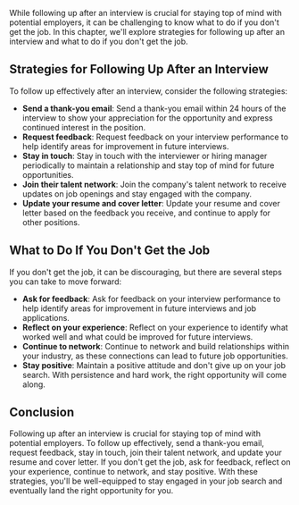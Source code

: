 
While following up after an interview is crucial for staying top of mind with potential employers, it can be challenging to know what to do if you don't get the job. In this chapter, we'll explore strategies for following up after an interview and what to do if you don't get the job.

Strategies for Following Up After an Interview
----------------------------------------------

To follow up effectively after an interview, consider the following strategies:

* **Send a thank-you email**: Send a thank-you email within 24 hours of the interview to show your appreciation for the opportunity and express continued interest in the position.
* **Request feedback**: Request feedback on your interview performance to help identify areas for improvement in future interviews.
* **Stay in touch**: Stay in touch with the interviewer or hiring manager periodically to maintain a relationship and stay top of mind for future opportunities.
* **Join their talent network**: Join the company's talent network to receive updates on job openings and stay engaged with the company.
* **Update your resume and cover letter**: Update your resume and cover letter based on the feedback you receive, and continue to apply for other positions.

What to Do If You Don't Get the Job
-----------------------------------

If you don't get the job, it can be discouraging, but there are several steps you can take to move forward:

* **Ask for feedback**: Ask for feedback on your interview performance to help identify areas for improvement in future interviews and job applications.
* **Reflect on your experience**: Reflect on your experience to identify what worked well and what could be improved for future interviews.
* **Continue to network**: Continue to network and build relationships within your industry, as these connections can lead to future job opportunities.
* **Stay positive**: Maintain a positive attitude and don't give up on your job search. With persistence and hard work, the right opportunity will come along.

Conclusion
----------

Following up after an interview is crucial for staying top of mind with potential employers. To follow up effectively, send a thank-you email, request feedback, stay in touch, join their talent network, and update your resume and cover letter. If you don't get the job, ask for feedback, reflect on your experience, continue to network, and stay positive. With these strategies, you'll be well-equipped to stay engaged in your job search and eventually land the right opportunity for you.

